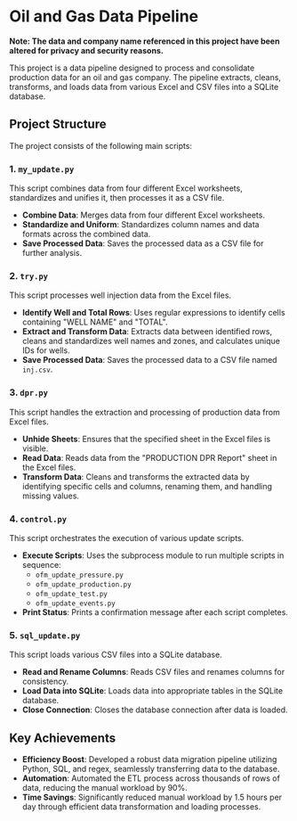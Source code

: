 # Oil and Gas Data Pipeline

**Note: The data and company name referenced in this project have been altered for privacy and security reasons.**

This project is a data pipeline designed to process and consolidate production data for an oil and gas company. The pipeline extracts, cleans, transforms, and loads data from various Excel and CSV files into a SQLite database.

## Project Structure

The project consists of the following main scripts:

### 1. `my_update.py`
This script combines data from four different Excel worksheets, standardizes and unifies it, then processes it as a CSV file.

- **Combine Data**: Merges data from four different Excel worksheets.
- **Standardize and Uniform**: Standardizes column names and data formats across the combined data.
- **Save Processed Data**: Saves the processed data as a CSV file for further analysis.

### 2. `try.py`
This script processes well injection data from the Excel files.

- **Identify Well and Total Rows**: Uses regular expressions to identify cells containing "WELL NAME" and "TOTAL".
- **Extract and Transform Data**: Extracts data between identified rows, cleans and standardizes well names and zones, and calculates unique IDs for wells.
- **Save Processed Data**: Saves the processed data to a CSV file named `inj.csv`.

### 3. `dpr.py`
This script handles the extraction and processing of production data from Excel files.

- **Unhide Sheets**: Ensures that the specified sheet in the Excel files is visible.
- **Read Data**: Reads data from the "PRODUCTION DPR Report" sheet in the Excel files.
- **Transform Data**: Cleans and transforms the extracted data by identifying specific cells and columns, renaming them, and handling missing values.

### 4. `control.py`
This script orchestrates the execution of various update scripts.

- **Execute Scripts**: Uses the subprocess module to run multiple scripts in sequence:
  - `ofm_update_pressure.py`
  - `ofm_update_production.py`
  - `ofm_update_test.py`
  - `ofm_update_events.py`
- **Print Status**: Prints a confirmation message after each script completes.

### 5. `sql_update.py`
This script loads various CSV files into a SQLite database.

- **Read and Rename Columns**: Reads CSV files and renames columns for consistency.
- **Load Data into SQLite**: Loads data into appropriate tables in the SQLite database.
- **Close Connection**: Closes the database connection after data is loaded.

## Key Achievements

- **Efficiency Boost**: Developed a robust data migration pipeline utilizing Python, SQL, and regex, seamlessly transferring data to the database.
- **Automation**: Automated the ETL process across thousands of rows of data, reducing the manual workload by 90%.
- **Time Savings**: Significantly reduced manual workload by 1.5 hours per day through efficient data transformation and loading processes.
